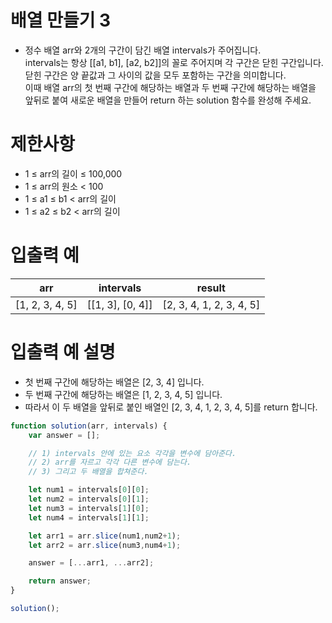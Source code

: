 # 배열 만들기 3
- 정수 배열 arr와 2개의 구간이 담긴 배열 intervals가 주어집니다.  
intervals는 항상 [[a1, b1], [a2, b2]]의 꼴로 주어지며 각 구간은 닫힌 구간입니다. 닫힌 구간은 양 끝값과 그 사이의 값을 모두 포함하는 구간을 의미합니다.  
이때 배열 arr의 첫 번째 구간에 해당하는 배열과 두 번째 구간에 해당하는 배열을 앞뒤로 붙여 새로운 배열을 만들어 return 하는 solution 함수를 완성해 주세요.

# 제한사항
- 1 ≤ arr의 길이 ≤ 100,000
- 1 ≤ arr의 원소 < 100
- 1 ≤ a1 ≤ b1 < arr의 길이
- 1 ≤ a2 ≤ b2 < arr의 길이

# 입출력 예
| arr | intervals | result |
| --- | --------- | ------ |
| [1, 2, 3, 4, 5] | [[1, 3], [0, 4]] | [2, 3, 4, 1, 2, 3, 4, 5] |

# 입출력 예 설명
- 첫 번째 구간에 해당하는 배열은 [2, 3, 4] 입니다.
- 두 번째 구간에 해당하는 배열은 [1, 2, 3, 4, 5] 입니다.
- 따라서 이 두 배열을 앞뒤로 붙인 배열인 [2, 3, 4, 1, 2, 3, 4, 5]를 return 합니다.

```javascript
function solution(arr, intervals) {
    var answer = [];

    // 1) intervals 안에 있는 요소 각각을 변수에 담아준다.
    // 2) arr를 자르고 각각 다른 변수에 담는다.
    // 3) 그리고 두 배열을 합쳐준다.

    let num1 = intervals[0][0];
    let num2 = intervals[0][1];
    let num3 = intervals[1][0];
    let num4 = intervals[1][1];

    let arr1 = arr.slice(num1,num2+1);
    let arr2 = arr.slice(num3,num4+1);

    answer = [...arr1, ...arr2];

    return answer;
}

solution();
```

